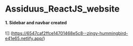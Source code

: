 # Assiduus_ReactJS_website

#### 1. Sidebar and navbar created

![] (https://6547caf2ffce14701468e5c8--zingy-hummingbird-e41e65.netlify.app/)
